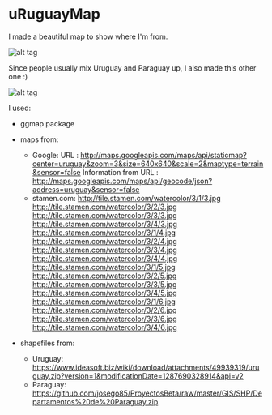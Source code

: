 # uRuguayMap

I made a beautiful map to show where I'm from. 

![alt tag](https://github.com/d4tagirl/uRuguayMap/blob/master/mapContinentUru.jpeg)

Since people usually mix Uruguay and Paraguay up, I also made this other one :)

![alt tag](https://github.com/d4tagirl/uRuguayMap/blob/master/mapContinentUruPar.jpeg)

I used:

* ggmap package

* maps from: 
  * Google:
    URL : http://maps.googleapis.com/maps/api/staticmap?center=uruguay&zoom=3&size=640x640&scale=2&maptype=terrain&sensor=false
    Information from URL : http://maps.googleapis.com/maps/api/geocode/json?address=uruguay&sensor=false
  * stamen.com:
    http://tile.stamen.com/watercolor/3/1/3.jpg
    http://tile.stamen.com/watercolor/3/2/3.jpg
    http://tile.stamen.com/watercolor/3/3/3.jpg
    http://tile.stamen.com/watercolor/3/4/3.jpg
    http://tile.stamen.com/watercolor/3/1/4.jpg
    http://tile.stamen.com/watercolor/3/2/4.jpg
    http://tile.stamen.com/watercolor/3/3/4.jpg
    http://tile.stamen.com/watercolor/3/4/4.jpg
    http://tile.stamen.com/watercolor/3/1/5.jpg
    http://tile.stamen.com/watercolor/3/2/5.jpg
    http://tile.stamen.com/watercolor/3/3/5.jpg
    http://tile.stamen.com/watercolor/3/4/5.jpg
    http://tile.stamen.com/watercolor/3/1/6.jpg
    http://tile.stamen.com/watercolor/3/2/6.jpg
    http://tile.stamen.com/watercolor/3/3/6.jpg
    http://tile.stamen.com/watercolor/3/4/6.jpg
  
* shapefiles from:
  * Uruguay: https://www.ideasoft.biz/wiki/download/attachments/49939319/uruguay.zip?version=1&modificationDate=1287690328914&api=v2
  * Paraguay: https://github.com/josego85/ProyectosBeta/raw/master/GIS/SHP/Departamentos%20de%20Paraguay.zip

